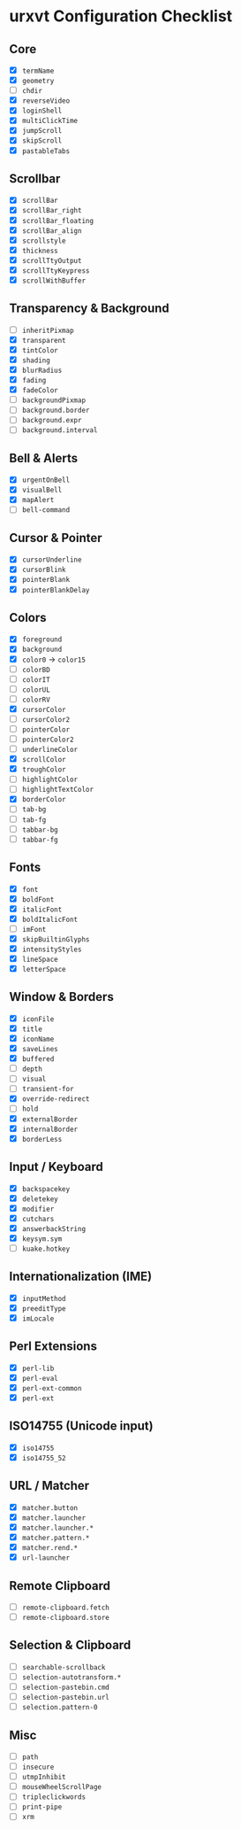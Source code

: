 # urxvt Configuration Checklist

## Core
- [x] `termName`
- [x] `geometry`
- [ ] `chdir`
- [x] `reverseVideo`
- [x] `loginShell`
- [x] `multiClickTime`
- [x] `jumpScroll`
- [x] `skipScroll`
- [x] `pastableTabs`

## Scrollbar
- [x] `scrollBar`
- [x] `scrollBar_right`
- [x] `scrollBar_floating`
- [x] `scrollBar_align`
- [x] `scrollstyle`
- [x] `thickness`
- [x] `scrollTtyOutput`
- [x] `scrollTtyKeypress`
- [x] `scrollWithBuffer`

## Transparency & Background
- [ ] `inheritPixmap`
- [x] `transparent`
- [x] `tintColor`
- [x] `shading`
- [x] `blurRadius`
- [x] `fading`
- [x] `fadeColor`
- [ ] `backgroundPixmap`
- [ ] `background.border`
- [ ] `background.expr`
- [ ] `background.interval`

## Bell & Alerts
- [x] `urgentOnBell`
- [x] `visualBell`
- [x] `mapAlert`
- [ ] `bell-command`

## Cursor & Pointer
- [x] `cursorUnderline`
- [x] `cursorBlink`
- [x] `pointerBlank`
- [x] `pointerBlankDelay`

## Colors
- [x] `foreground`
- [x] `background`
- [x] `color0` → `color15`
- [ ] `colorBD`
- [ ] `colorIT`
- [ ] `colorUL`
- [ ] `colorRV`
- [x] `cursorColor`
- [ ] `cursorColor2`
- [ ] `pointerColor`
- [ ] `pointerColor2`
- [ ] `underlineColor`
- [x] `scrollColor`
- [x] `troughColor`
- [ ] `highlightColor`
- [ ] `highlightTextColor`
- [x] `borderColor`
- [ ] `tab-bg`
- [ ] `tab-fg`
- [ ] `tabbar-bg`
- [ ] `tabbar-fg`

## Fonts
- [x] `font`
- [x] `boldFont`
- [x] `italicFont`
- [x] `boldItalicFont`
- [ ] `imFont`
- [x] `skipBuiltinGlyphs`
- [x] `intensityStyles`
- [x] `lineSpace`
- [x] `letterSpace`

## Window & Borders
- [x] `iconFile`
- [x] `title`
- [x] `iconName`
- [x] `saveLines`
- [x] `buffered`
- [ ] `depth`
- [ ] `visual`
- [ ] `transient-for`
- [x] `override-redirect`
- [ ] `hold`
- [x] `externalBorder`
- [x] `internalBorder`
- [x] `borderLess`

## Input / Keyboard
- [x] `backspacekey`
- [x] `deletekey`
- [x] `modifier`
- [x] `cutchars`
- [x] `answerbackString`
- [x] `keysym.sym`
- [ ] `kuake.hotkey`

## Internationalization (IME)
- [x] `inputMethod`
- [x] `preeditType`
- [x] `imLocale`

## Perl Extensions
- [x] `perl-lib`
- [x] `perl-eval`
- [x] `perl-ext-common`
- [x] `perl-ext`

## ISO14755 (Unicode input)
- [x] `iso14755`
- [x] `iso14755_52`

## URL / Matcher
- [x] `matcher.button`
- [x] `matcher.launcher`
- [x] `matcher.launcher.*`
- [x] `matcher.pattern.*`
- [x] `matcher.rend.*`
- [x] `url-launcher`

## Remote Clipboard
- [ ] `remote-clipboard.fetch`
- [ ] `remote-clipboard.store`

## Selection & Clipboard
- [ ] `searchable-scrollback`
- [ ] `selection-autotransform.*`
- [ ] `selection-pastebin.cmd`
- [ ] `selection-pastebin.url`
- [ ] `selection.pattern-0`

## Misc
- [ ] `path`
- [ ] `insecure`
- [ ] `utmpInhibit`
- [ ] `mouseWheelScrollPage`
- [ ] `tripleclickwords`
- [ ] `print-pipe`
- [ ] `xrm`
